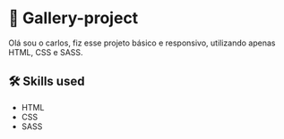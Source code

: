 # :city_sunset:	 Gallery-project


Olá sou o carlos, fiz esse projeto básico e responsivo, utilizando apenas HTML, CSS e SASS.


## 🛠 Skills used

- HTML
- CSS
- SASS
